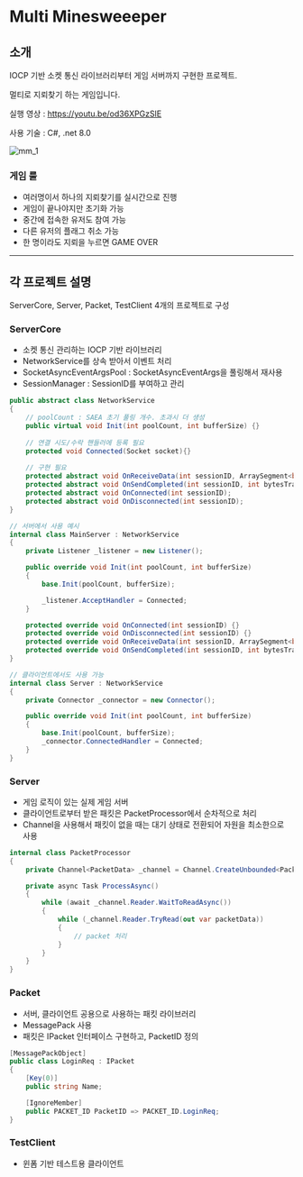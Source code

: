 # Multi Minesweeeper


## 소개

IOCP 기반 소켓 통신 라이브러리부터 게임 서버까지 구현한 프로젝트.

멀티로 지뢰찾기 하는 게임입니다.

실행 영상 : <https://youtu.be/od36XPGzSlE>

사용 기술 : C#, .net 8.0

![mm_1](https://github.com/user-attachments/assets/ea41c527-5acc-46cb-9434-992c32bc4ee6)

### 게임 룰
- 여러명이서 하나의 지뢰찾기를 실시간으로 진행
- 게임이 끝나야지만 초기화 가능
- 중간에 접속한 유저도 참여 가능
- 다른 유저의 플래그 취소 가능
- 한 명이라도 지뢰을 누르면 GAME OVER

---
## 각 프로젝트 설명

ServerCore, Server, Packet, TestClient 4개의 프로젝트로 구성

### ServerCore
- 소켓 통신 관리하는 IOCP 기반 라이브러리
- NetworkService를 상속 받아서 이벤트 처리
- SocketAsyncEventArgsPool : SocketAsyncEventArgs을 풀링해서 재사용
- SessionManager : SessionID를 부여하고 관리
```cs
public abstract class NetworkService
{
	// poolCount : SAEA 초기 풀링 개수. 초과시 더 생성
	public virtual void Init(int poolCount, int bufferSize) {}
	
	// 연결 시도/수락 핸들러에 등록 필요
	protected void Connected(Socket socket){}
	
	// 구현 필요
	protected abstract void OnReceiveData(int sessionID, ArraySegment<byte> data);
	protected abstract void OnSendCompleted(int sessionID, int bytesTransferred, IList<ArraySegment<byte>> bufferList);
	protected abstract void OnConnected(int sessionID);
	protected abstract void OnDisconnected(int sessionID);
}
```
```cs
// 서버에서 사용 예시
internal class MainServer : NetworkService
{
	private Listener _listener = new Listener();

	public override void Init(int poolCount, int bufferSize)
	{
		base.Init(poolCount, bufferSize);

		_listener.AcceptHandler = Connected;
	}

	protected override void OnConnected(int sessionID) {}
	protected override void OnDisconnected(int sessionID) {}
	protected override void OnReceiveData(int sessionID, ArraySegment<byte> data) {}
	protected override void OnSendCompleted(int sessionID, int bytesTransferred, IList<ArraySegment<byte>> bufferList) {}
}
```
```cs
// 클라이언트에서도 사용 가능
internal class Server : NetworkService
{
	private Connector _connector = new Connector();

	public override void Init(int poolCount, int bufferSize)
	{
		base.Init(poolCount, bufferSize);
		_connector.ConnectedHandler = Connected;
	}
}
```

### Server
- 게임 로직이 있는 실제 게임 서버
- 클라이언트로부터 받은 패킷은 PacketProcessor에서 순차적으로 처리
- Channel을 사용해서 패킷이 없을 때는 대기 상태로 전환되어 자원을 최소한으로 사용
```cs
internal class PacketProcessor
{
	private Channel<PacketData> _channel = Channel.CreateUnbounded<PacketData>();

	private async Task ProcessAsync()
	{
		while (await _channel.Reader.WaitToReadAsync())
		{
			while (_channel.Reader.TryRead(out var packetData))
			{
				// packet 처리
			}
		}
	}
}
```


### Packet
- 서버, 클라이언트 공용으로 사용하는 패킷 라이브러리
- MessagePack 사용
- 패킷은 IPacket 인터페이스 구현하고, PacketID 정의
```cs
[MessagePackObject]
public class LoginReq : IPacket
{
	[Key(0)]
	public string Name;

	[IgnoreMember]
	public PACKET_ID PacketID => PACKET_ID.LoginReq;
}
```

### TestClient
- 윈폼 기반 테스트용 클라이언트


